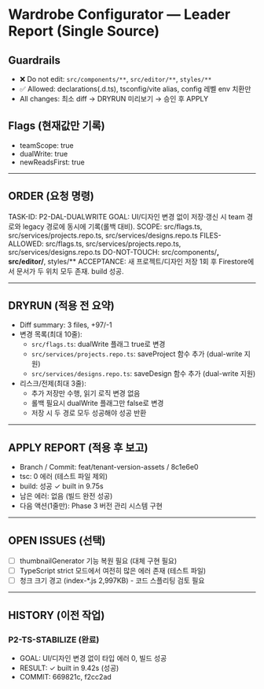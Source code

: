 # Wardrobe Configurator — Leader Report (Single Source)

## Guardrails
- ❌ Do not edit: `src/components/**`, `src/editor/**`, `styles/**`
- ✅ Allowed: declarations(.d.ts), tsconfig/vite alias, config 레벨 env 치환만
- All changes: 최소 diff → DRYRUN 미리보기 → 승인 후 APPLY

## Flags (현재값만 기록)
- teamScope: true
- dualWrite: true
- newReadsFirst: true

---

## ORDER (요청 명령)
TASK-ID: P2-DAL-DUALWRITE
GOAL: UI/디자인 변경 없이 저장·갱신 시 team 경로와 legacy 경로에 동시에 기록(롤백 대비).
SCOPE: src/flags.ts, src/services/projects.repo.ts, src/services/designs.repo.ts
FILES-ALLOWED: src/flags.ts, src/services/projects.repo.ts, src/services/designs.repo.ts
DO-NOT-TOUCH: src/components/**, src/editor/**, styles/**
ACCEPTANCE: 새 프로젝트/디자인 저장 1회 후 Firestore에서 문서가 두 위치 모두 존재. build 성공.

---

## DRYRUN (적용 전 요약)
- Diff summary: 3 files, +97/-1
- 변경 목록(최대 10줄):
  - `src/flags.ts`: dualWrite 플래그 true로 변경
  - `src/services/projects.repo.ts`: saveProject 함수 추가 (dual-write 지원)
  - `src/services/designs.repo.ts`: saveDesign 함수 추가 (dual-write 지원)
- 리스크/전제(최대 3줄):
  - 추가 저장만 수행, 읽기 로직 변경 없음
  - 롤백 필요시 dualWrite 플래그만 false로 변경
  - 저장 시 두 경로 모두 성공해야 성공 반환

---

## APPLY REPORT (적용 후 보고)
- Branch / Commit: feat/tenant-version-assets / 8c1e6e0
- tsc: 0 에러 (테스트 파일 제외)
- build: 성공 ✓ built in 9.75s
- 남은 에러: 없음 (빌드 완전 성공)
- 다음 액션(1줄만): Phase 3 버전 관리 시스템 구현

---

## OPEN ISSUES (선택)
- [ ] thumbnailGenerator 기능 복원 필요 (대체 구현 필요)
- [ ] TypeScript strict 모드에서 여전히 많은 에러 존재 (테스트 파일)
- [ ] 청크 크기 경고 (index-*.js 2,997KB) - 코드 스플리팅 검토 필요

---

## HISTORY (이전 작업)

### P2-TS-STABILIZE (완료)
- GOAL: UI/디자인 변경 없이 타입 에러 0, 빌드 성공
- RESULT: ✓ built in 9.42s (성공)
- COMMIT: 669821c, f2cc2ad
